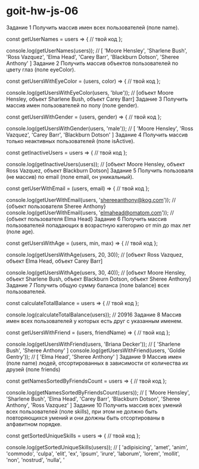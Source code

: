 # goit-hw-js-06

Задание 1
Получить массив имен всех пользователей (поле name).

const getUserNames = users => {
  // твой код
};

console.log(getUserNames(users));
// [ 'Moore Hensley', 'Sharlene Bush', 'Ross Vazquez', 'Elma Head', 'Carey Barr', 'Blackburn Dotson', 'Sheree Anthony' ]
Задание 2
Получить массив объектов пользователей по цвету глаз (поле eyeColor).

const getUsersWithEyeColor = (users, color) => {
  // твой код
};

console.log(getUsersWithEyeColor(users, 'blue')); // [объект Moore Hensley, объект Sharlene Bush, объект Carey Barr]
Задание 3
Получить массив имен пользователей по полу (поле gender).

const getUsersWithGender = (users, gender) => {
  // твой код
};

console.log(getUsersWithGender(users, 'male')); // [ 'Moore Hensley', 'Ross Vazquez', 'Carey Barr', 'Blackburn Dotson' ]
Задание 4
Получить массив только неактивных пользователей (поле isActive).

const getInactiveUsers = users => {
  // твой код
};

console.log(getInactiveUsers(users)); // [объект Moore Hensley, объект Ross Vazquez, объект Blackburn Dotson]
Задание 5
Получить пользоваля (не массив) по email (поле email, он уникальный).

const getUserWithEmail = (users, email) => {
  // твой код
};

console.log(getUserWithEmail(users, 'shereeanthony@kog.com')); // {объект пользователя Sheree Anthony}
console.log(getUserWithEmail(users, 'elmahead@omatom.com')); // {объект пользователя Elma Head}
Задание 6
Получить массив пользователей попадающих в возрастную категорию от min до max лет (поле age).

const getUsersWithAge = (users, min, max) => {
  // твой код
};

console.log(getUsersWithAge(users, 20, 30)); // [объект Ross Vazquez, объект Elma Head, объект Carey Barr]

console.log(getUsersWithAge(users, 30, 40));
// [объект Moore Hensley, объект Sharlene Bush, объект Blackburn Dotson, объект Sheree Anthony]
Задание 7
Получить общую сумму баланса (поле balance) всех пользователей.

const calculateTotalBalance = users => {
  // твой код
};

console.log(calculateTotalBalance(users)); // 20916
Задание 8
Массив имен всех пользователей у которых есть друг с указанным именем.

const getUsersWithFriend = (users, friendName) => {
  // твой код
};

console.log(getUsersWithFriend(users, 'Briana Decker')); // [ 'Sharlene Bush', 'Sheree Anthony' ]
console.log(getUsersWithFriend(users, 'Goldie Gentry')); // [ 'Elma Head', 'Sheree Anthony' ]
Задание 9
Массив имен (поле name) людей, отсортированных в зависимости от количества их друзей (поле friends)

const getNamesSortedByFriendsCount = users => {
  // твой код
};

console.log(getNamesSortedByFriendsCount(users));
// [ 'Moore Hensley', 'Sharlene Bush', 'Elma Head', 'Carey Barr', 'Blackburn Dotson', 'Sheree Anthony', 'Ross Vazquez' ]
Задание 10
Получить массив всех умений всех пользователей (поле skills), при этом не должно быть повторяющихся умений и они должны быть отсортированы в алфавитном порядке.

const getSortedUniqueSkills = users => {
  // твой код
};

console.log(getSortedUniqueSkills(users));
// [ 'adipisicing', 'amet', 'anim', 'commodo', 'culpa', 'elit', 'ex', 'ipsum', 'irure', 'laborum', 'lorem', 'mollit', 'non', 'nostrud', 'nulla', '
